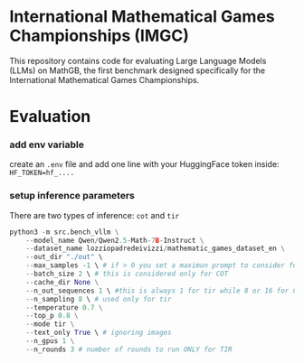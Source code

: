 # International Mathematical Games Championships (IMGC)
This repository contains code for evaluating Large Language Models (LLMs) on MathGB, the first benchmark designed specifically for the International Mathematical Games Championships.

# Evaluation
### add env variable
create an `.env` file and add one line with your HuggingFace token inside: `HF_TOKEN=hf_....`

### setup inference parameters
There are two types of inference: `cot` and `tir`

```python
python3 -m src.bench_vllm \
    --model_name Qwen/Qwen2.5-Math-7B-Instruct \
    --dataset_name lozziopadredeivizzi/mathematic_games_dataset_en \
    --out_dir "./out" \
    --max_samples -1 \ # if > 0 you set a maximun prompt to consider for the execution, useful for debug
    --batch_size 2 \ # this is considered only for COT
    --cache_dir None \
    --n_out_sequences 1 \ #this is always 1 for tir while 8 or 16 for COT
    --n_sampling 8 \ # used only for tir
    --temperature 0.7 \
    --top_p 0.8 \
    --mode tir \
    --text_only True \ # ignoring images
    --n_gpus 1 \
    --n_rounds 3 # number of rounds to run ONLY for TIR
```
